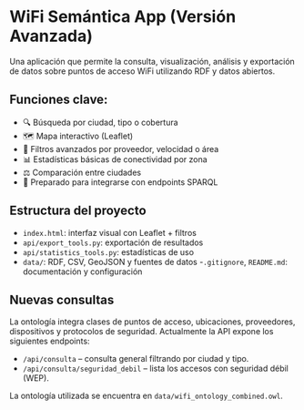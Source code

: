 # WiFi Semántica App (Versión Avanzada)

Una aplicación que permite la consulta, visualización, análisis y exportación de datos sobre puntos de acceso WiFi utilizando RDF y datos abiertos.

## Funciones clave:

- 🔍 Búsqueda por ciudad, tipo o cobertura
- 🗺️ Mapa interactivo (Leaflet)
- 🧩 Filtros avanzados por proveedor, velocidad o área
- 📊 Estadísticas básicas de conectividad por zona
- ⚖️ Comparación entre ciudades
- 📡 Preparado para integrarse con endpoints SPARQL

## Estructura del proyecto

- `index.html`: interfaz visual con Leaflet + filtros
- `api/export_tools.py`: exportación de resultados
- `api/statistics_tools.py`: estadísticas de uso
- `data/`: RDF, CSV, GeoJSON y fuentes de datos
-`.gitignore`, `README.md`: documentación y configuración
## Nuevas consultas

La ontología integra clases de puntos de acceso, ubicaciones, proveedores,
dispositivos y protocolos de seguridad. Actualmente la API expone los
siguientes endpoints:

- `/api/consulta` – consulta general filtrando por ciudad y tipo.
- `/api/consulta/seguridad_debil` – lista los accesos con seguridad débil
  (WEP).

La ontología utilizada se encuentra en `data/wifi_ontology_combined.owl`.